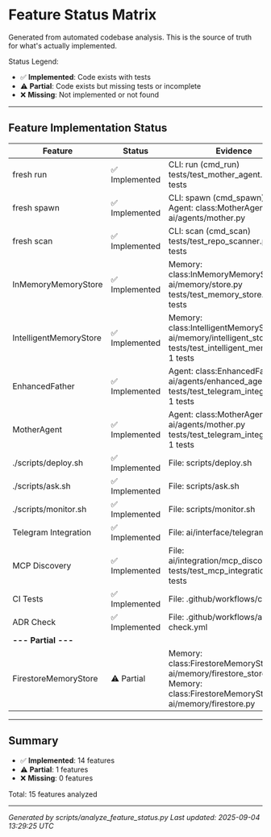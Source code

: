 # Feature Status Matrix

Generated from automated codebase analysis. This is the source of truth for what's actually implemented.

Status Legend:
- ✅ **Implemented**: Code exists with tests
- ⚠️ **Partial**: Code exists but missing tests or incomplete
- ❌ **Missing**: Not implemented or not found

---

## Feature Implementation Status

| Feature | Status | Evidence | Requirements |
|---------|--------|----------|--------------|
| fresh run | ✅ Implemented | CLI: run (cmd_run)<br>tests/test_mother_agent.py: 4 tests | - |
| fresh spawn | ✅ Implemented | CLI: spawn (cmd_spawn)<br>Agent: class:MotherAgent in ai/agents/mother.py | - |
| fresh scan | ✅ Implemented | CLI: scan (cmd_scan)<br>tests/test_repo_scanner.py: 4 tests | - |
| InMemoryMemoryStore | ✅ Implemented | Memory: class:InMemoryMemoryStore in ai/memory/store.py<br>tests/test_memory_store.py: 2 tests | - |
| IntelligentMemoryStore | ✅ Implemented | Memory: class:IntelligentMemoryStore in ai/memory/intelligent_store.py<br>tests/test_intelligent_memory.py: 1 tests | - |
| EnhancedFather | ✅ Implemented | Agent: class:EnhancedFather in ai/agents/enhanced_agents.py<br>tests/test_telegram_integration.py: 1 tests | - |
| MotherAgent | ✅ Implemented | Agent: class:MotherAgent in ai/agents/mother.py<br>tests/test_telegram_integration.py: 1 tests | - |
| ./scripts/deploy.sh | ✅ Implemented | File: scripts/deploy.sh | - |
| ./scripts/ask.sh | ✅ Implemented | File: scripts/ask.sh | - |
| ./scripts/monitor.sh | ✅ Implemented | File: scripts/monitor.sh | - |
| Telegram Integration | ✅ Implemented | File: ai/interface/telegram_bot.py | TELEGRAM_BOT_TOKEN |
| MCP Discovery | ✅ Implemented | File: ai/integration/mcp_discovery.py<br>tests/test_mcp_integration.py: 2 tests | - |
| CI Tests | ✅ Implemented | File: .github/workflows/ci.yml | - |
| ADR Check | ✅ Implemented | File: .github/workflows/adr-check.yml | - |
| **--- Partial ---** | | | |
| FirestoreMemoryStore | ⚠️ Partial | Memory: class:FirestoreMemoryStore in ai/memory/firestore_store.py<br>Memory: class:FirestoreMemoryStore in ai/memory/firestore.py | FIREBASE_PROJECT_ID |

---

## Summary

- ✅ **Implemented**: 14 features
- ⚠️ **Partial**: 1 features  
- ❌ **Missing**: 0 features

Total: 15 features analyzed

---

*Generated by scripts/analyze_feature_status.py*
*Last updated: 2025-09-04 13:29:25 UTC*
